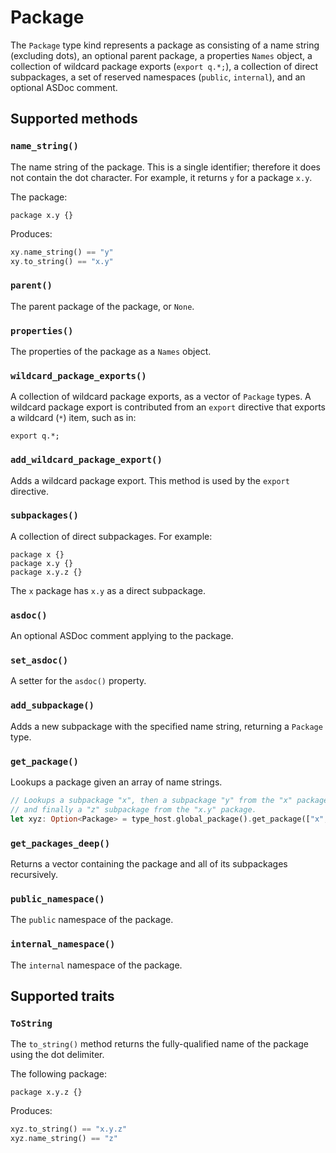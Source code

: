 # Package

The `Package` type kind represents a package as consisting of a name string (excluding dots), an optional parent package, a properties `Names` object, a collection of wildcard package exports (`export q.*;`), a collection of direct subpackages, a set of reserved namespaces (`public`, `internal`), and an optional ASDoc comment.

## Supported methods

### `name_string()`

The name string of the package. This is a single identifier; therefore it does not contain the dot character. For example, it returns `y` for a package `x.y`.

The package:

```as3
package x.y {}
```

Produces:

```rust
xy.name_string() == "y"
xy.to_string() == "x.y"
```

### `parent()`

The parent package of the package, or `None`.

### `properties()`

The properties of the package as a `Names` object.

### `wildcard_package_exports()`

A collection of wildcard package exports, as a vector of `Package` types. A wildcard package export is contributed from an `export` directive that exports a wildcard (`*`) item, such as in:

```as3
export q.*;
```

### `add_wildcard_package_export()`

Adds a wildcard package export. This method is used by the `export` directive.

### `subpackages()`

A collection of direct subpackages. For example:

```as3
package x {}
package x.y {}
package x.y.z {}
```

The `x` package has `x.y` as a direct subpackage.

### `asdoc()`

An optional ASDoc comment applying to the package.

### `set_asdoc()`

A setter for the `asdoc()` property.

### `add_subpackage()`

Adds a new subpackage with the specified name string, returning a `Package` type.

### `get_package()`

Lookups a package given an array of name strings.

```rust
// Lookups a subpackage "x", then a subpackage "y" from the "x" package,
// and finally a "z" subpackage from the "x.y" package.
let xyz: Option<Package> = type_host.global_package().get_package(["x", "y", "z"]);
```

### `get_packages_deep()`

Returns a vector containing the package and all of its subpackages recursively.

### `public_namespace()`

The `public` namespace of the package.

### `internal_namespace()`

The `internal` namespace of the package.

## Supported traits

### `ToString`

The `to_string()` method returns the fully-qualified name of the package using the dot delimiter.

The following package:

```as3
package x.y.z {}
```

Produces:

```rust
xyz.to_string() == "x.y.z"
xyz.name_string() == "z"
```